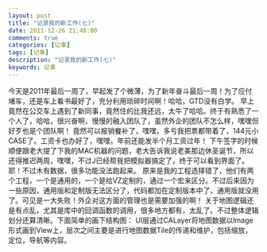 ```yaml
---
layout: post
title: "记录我的新工作(七)"
date: 2011-12-26 21:48:00 
comments: true
categories: [记事]
tags: [记事]
description: "记录我的新工作(七)"
keywords: 记事
---
```


  今天是2011年最后一周了，早起发了个微薄，为了新年奋斗最后一周！为了应付堵车，还是车上看书最好了，充分利用琐碎时间啊！哈哈，GTD没有白学。
  早上竟然在公交车上遇到了新同事，竟然住的比我还远，太牛了哈哈。终于有熟悉了一个人了，哈哈，很兴奋啊，慢慢的融入团队了，虽然外企的团队不怎么样，嘿嘿但好歹也是个团队啊！
  竟然可以报销餐补了，嘿嘿，多亏我把票都带着了，144元小CASE了。工资卡也办好了，嘿嘿，年前还能发半个月工资过年！
  下午签字的时候顺便跟老大提了下我的MAC机器的问题，老大告诉我说老美那边休圣诞节，所以还得推迟两周，嘿嘿，不过J已经帮我把模拟器搞定了，终于可以看到界面了。耶！不过木有数据，很多功能没法跑起来。
  原来是我的工程选择错了，他们有两个工程，一个是通用的，一个是给VZ定制的，通过一个宏来区分。不过后来因为一些原因，通用版和定制版无法区分了，代码都加在定制版本中了，通用版就没用了。可见是一大失败！外企对这方面的管理也是需要加强的啊！
  关于地图逻辑还是有点乱，尤其是库中的回调函数的调用，很多地方都有，太乱了。不过整体逻辑划分还算清晰。下面简单的画下结构图：
  UI层通过CALayer将地图数据以Image形式画到View上，层次之间主要是进行地图数据Tile的传递和维护，包括缩放，定位，导航等内容。
